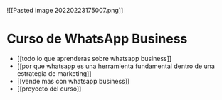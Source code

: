 ![[Pasted image 20220223175007.png]]
# Curso de WhatsApp Business
* [[todo lo que aprenderas sobre whatsapp business]]
* [[por que whatsapp es una herramienta fundamental dentro de una estrategia de marketing]]
* [[vende mas con whatsapp business]]
* [[proyecto del curso]]
